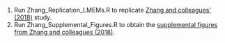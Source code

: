 1. Run Zhang_Replication_LMEMs.R to replicate [Zhang and colleagues' (2018)](https://www.cambridge.org/core/journals/psychological-medicine/article/revisiting-subcortical-brain-volume-correlates-of-autism-in-the-abide-dataset-effects-of-age-and-sex/CB66FFA7347DBE59C446BA66B1BA1A66) study. 
2. Run Zhang_Supplemental_Figures.R to obtain the [supplemental figures from Zhang and colleagues (2018)](https://www.cambridge.org/core/journals/psychological-medicine/article/revisiting-subcortical-brain-volume-correlates-of-autism-in-the-abide-dataset-effects-of-age-and-sex/CB66FFA7347DBE59C446BA66B1BA1A66#fndtn-supplementary-materials). 
